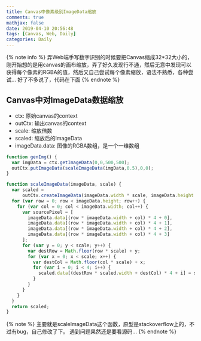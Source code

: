 ```yaml
---
title: Canvas中像素级别ImageData缩放
comments: true
mathjax: false
date: 2019-04-10 20:56:48
tags: [Canvas, Web, Daily]
categories: Daily
---
```


<meta name="referrer" content="no-referrer" />

{% note info %}
弄Web端手写数字识别的时候要把Canvas缩成32\*32大小的，刚开始想的是用canvas的画布缩放，弄了好久发现行不通，然后无意中发现可以获得每个像素的RGBA的值，然后又自己尝试每个像素缩放，语法不熟悉，各种尝试...
好了不多说了，代码在下面
{% endnote %}
<!--more-->

## Canvas中对ImageData数据缩放
- ctx: 原始canvas的context
- outCtx: 输出canvas的context
- scale: 缩放倍数
- scaled: 缩放后的ImageData
- imageData.data: 图像的RGBA数组，是一个一维数组

```javascript
function genImg() {
  var imgData = ctx.getImageData(0,0,500,500);
  outCtx.putImageData(scaleImageData(imgData,0.5),0,0);
}

function scaleImageData(imageData, scale) {
  var scaled =
      outCtx.createImageData(imageData.width * scale, imageData.height * scale);
  for (var row = 0; row < imageData.height; row++) {
    for (var col = 0; col < imageData.width; col++) {
      var sourcePixel = [
        imageData.data[(row * imageData.width + col) * 4 + 0],
        imageData.data[(row * imageData.width + col) * 4 + 1],
        imageData.data[(row * imageData.width + col) * 4 + 2],
        imageData.data[(row * imageData.width + col) * 4 + 3]
      ];
      for (var y = 0; y < scale; y++) {
        var destRow = Math.floor(row * scale) + y;
        for (var x = 0; x < scale; x++) {
          var destCol = Math.floor(col * scale) + x;
          for (var i = 0; i < 4; i++) {
            scaled.data[(destRow * scaled.width + destCol) * 4 + i] = sourcePixel[i];
          }
        }
      }
    }
  }
  return scaled;
}
```

{% note %}
主要就是scaleImageData这个函数，原型是stackoverflow上的，不过有bug，自己修改了下。
遇到问题果然还是要看源码...
{% endnote %}
